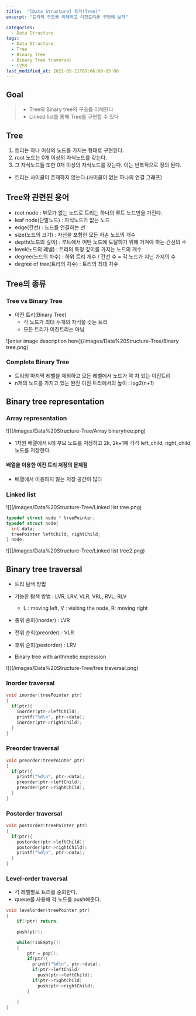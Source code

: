 ```yaml
---
title:  "[Data Structure] 트리(Tree)"
excerpt: "트리의 구조를 이해하고 이진트리를 구현해 보자"

categories:
  - Data Structure
tags:
  - Data Structure
  - Tree
  - Binary Tree
  - Binary Tree traversal
  - C언어
last_modified_at: 2021-05-21T08:06:00-05:00
---
```


## Goal
> - Tree와 Binary tree의 구조를 이해한다
> - Linked list를 통해 Tree를 구현할 수 있다

## Tree
1. 트리는 하나 이상의 노드를 가지는 형태로 구현된다.
2. root 노드는 0개 이상의 자식노드를 갖는다.
3. 그 자식노드들 또한 0개 이상의 자식노드를 갖는다. 이는 반복적으로 정의 된다.

- 트리는 사이클이 존재하지 않는다.(사이클이 없는 하나의 연결 그래프)

## Tree와 관련된 용어
- root node : 부모가 없는 노드로 트리는 하나의 루트 노드만을 가진다.
- leaf node(단말노드) : 자식노드가 없는 노드
- edge(간선) : 노드를 연결하는 선
- size(노드의 크기) : 자신을 포함한 모든 자손 노드의 개수
- depth(노드의 깊이) : 루트에서 어떤 노드에 도달하기 위해 거쳐야 하는 간선의 수
- level(노드의 레벨) : 트리의 특정 깊이를 가지는 노드의 개수
- degree(노드의 차수) : 하위 트리 개수 / 간선 수 = 각 노드가 지닌 가지의 수
- degree of tree(트리의 차수) : 트리의 최대 차수

## Tree의 종류
### Tree vs Binary Tree
- 이진 트리(Binary Tree)
  - 각 노드가 최대 두개의 자식을 갖는 트리
  - 모든 트리가 이진트리는 아님

![enter image description here](/images/Data%20Structure-Tree/Binary tree.png)

### Complete Binary Tree
- 트리의 마지막 레벨을 제외하고 모든 레벨에서 노드가 꽉 차 있는 이진트리
- n개의 노드를 가지고 있는 완전 이진 트리에서의 높이 : log2(n+1)

## Binary tree representation

### Array representation
![](/images/Data%20Structure-Tree/Array binarytree.png)

- 1차원 배열에서 k에 부모 노드를 저장하고 2k, 2k+1에 각각 left_child, right_child 노드를 저장한다.

#### 배열을 이용한 이진 트리 저장의 문제점
- 배열에서 이용하지 않는 저장 공간이 많다

### Linked list
![](/images/Data%20Structure-Tree/Linked list tree.png)

~~~c
typedef struct node * treePointer;
typedef struct node{
  int data;
  treePointer leftChild, rightChild;
} node;
~~~

![](/images/Data%20Structure-Tree/Linked list tree2.png)

## Binary tree traversal
- 트리 탐색 방법
- 가능한 탐색 방법 : LVR, LRV, VLR, VRL, RVL, RLV
  - L : moving left, V : visiting the node, R: moving right
- 중위 순회(inorder) : LVR
- 전위 순회(preorder) : VLR
- 후위 순회(postorder) : LRV


- Binary tree with arithmetic expression

![](/images/Data%20Structure-Tree/tree traversal.png)

### Inorder traversal

~~~c
void inorder(treePointer ptr)
{
  if(ptr){
    inorder(ptr->leftChild);
    printf("%d\n", ptr->data);
    inorder(ptr->rightChild);
  }
}
~~~

### Preorder traversal

~~~c
void preorder(treePointer ptr)
{
  if(ptr){
    printf("%d\n", ptr->data);
    preorder(ptr->leftChild);
    preorder(ptr->rightChild);
  }
}
~~~
### Postorder traversal

~~~c
void postorder(treePointer ptr)
{
  if(ptr){
    postorder(ptr->leftChild);
    postorder(ptr->rightChild);
    printf("%d\n", ptr->data);
  }
}
~~~
### Level-order traversal
- 각 레벨별로 트리를 순회한다.
- queue를 사용해 각 노드를 push해준다.

~~~c
void levelorder(treePointer ptr)
{
    if(!ptr) return;

    push(ptr);

    while(!isEmpty())
    {
        ptr = pop();
        if(ptr){
          printf("%d\n", ptr->data);
          if(ptr->leftChild)
            push(ptr->leftChild);
          if(ptr->rightChild)
            push(ptr->rightChild);
        }
      
    }
}
~~~



